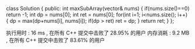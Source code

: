 class Solution {
public:
    int maxSubArray(vector<int>& nums) {
        if(nums.size()==0) return -1;
        int dp = nums[0];
        int ret = nums[0];
        for(int i=1; i<nums.size(); i++)
        {
            dp = max(dp+nums[i], nums[i]);
            if(dp  > ret) ret = dp;
        }
        return ret;
    }
};

执行用时 :
16 ms
, 在所有 C++ 提交中击败了
28.95%
的用户
内存消耗 :
9.2 MB
, 在所有 C++ 提交中击败了
83.61%
的用户